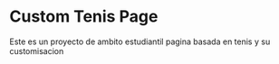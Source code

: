 # Custom Tenis Page

Este es un proyecto de ambito estudiantil pagina basada en tenis y su customisacion